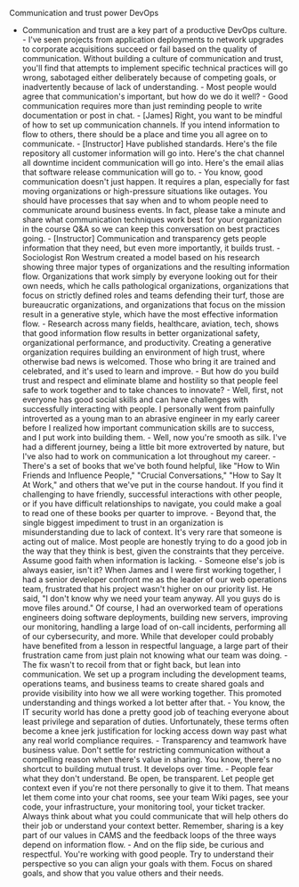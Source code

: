 Communication and trust power DevOps
- Communication and trust are a key part of a productive DevOps culture. - I've seen projects from application deployments to network upgrades to corporate acquisitions succeed or fail based on the quality of communication. Without building a culture of communication and trust, you'll find that attempts to implement specific technical practices will go wrong, sabotaged either deliberately because of competing goals, or inadvertently because of lack of understanding. - Most people would agree that communication's important, but how do we do it well? - Good communication requires more than just reminding people to write documentation or post in chat. - [James] Right, you want to be mindful of how to set up communication channels. If you intend information to flow to others, there should be a place and time you all agree on to communicate. - [Instructor] Have published standards. Here's the file repository all customer information will go into. Here's the chat channel all downtime incident communication will go into. Here's the email alias that software release communication will go to. - You know, good communication doesn't just happen. It requires a plan, especially for fast moving organizations or high-pressure situations like outages. You should have processes that say when and to whom people need to communicate around business events. In fact, please take a minute and share what communication techniques work best for your organization in the course Q&A so we can keep this conversation on best practices going. - [Instructor] Communication and transparency gets people information that they need, but even more importantly, it builds trust. - Sociologist Ron Westrum created a model based on his research showing three major types of organizations and the resulting information flow. Organizations that work simply by everyone looking out for their own needs, which he calls pathological organizations, organizations that focus on strictly defined roles and teams defending their turf, those are bureaucratic organizations, and organizations that focus on the mission result in a generative style, which have the most effective information flow. - Research across many fields, healthcare, aviation, tech, shows that good information flow results in better organizational safety, organizational performance, and productivity. Creating a generative organization requires building an environment of high trust, where otherwise bad news is welcomed. Those who bring it are trained and celebrated, and it's used to learn and improve. - But how do you build trust and respect and eliminate blame and hostility so that people feel safe to work together and to take chances to innovate? - Well, first, not everyone has good social skills and can have challenges with successfully interacting with people. I personally went from painfully introverted as a young man to an abrasive engineer in my early career before I realized how important communication skills are to success, and I put work into building them. - Well, now you're smooth as silk. I've had a different journey, being a little bit more extroverted by nature, but I've also had to work on communication a lot throughout my career. - There's a set of books that we've both found helpful, like "How to Win Friends and Influence People," "Crucial Conversations," "How to Say It At Work," and others that we've put in the course handout. If you find it challenging to have friendly, successful interactions with other people, or if you have difficult relationships to navigate, you could make a goal to read one of these books per quarter to improve. - Beyond that, the single biggest impediment to trust in an organization is misunderstanding due to lack of context. It's very rare that someone is acting out of malice. Most people are honestly trying to do a good job in the way that they think is best, given the constraints that they perceive. Assume good faith when information is lacking. - Someone else's job is always easier, isn't it? When James and I were first working together, I had a senior developer confront me as the leader of our web operations team, frustrated that his project wasn't higher on our priority list. He said, "I don't know why we need your team anyway. All you guys do is move files around." Of course, I had an overworked team of operations engineers doing software deployments, building new servers, improving our monitoring, handling a large load of on-call incidents, performing all of our cybersecurity, and more. While that developer could probably have benefited from a lesson in respectful language, a large part of their frustration came from just plain not knowing what our team was doing. - The fix wasn't to recoil from that or fight back, but lean into communication. We set up a program including the development teams, operations teams, and business teams to create shared goals and provide visibility into how we all were working together. This promoted understanding and things worked a lot better after that. - You know, the IT security world has done a pretty good job of teaching everyone about least privilege and separation of duties. Unfortunately, these terms often become a knee jerk justification for locking access down way past what any real world compliance requires. - Transparency and teamwork have business value. Don't settle for restricting communication without a compelling reason when there's value in sharing. You know, there's no shortcut to building mutual trust. It develops over time. - People fear what they don't understand. Be open, be transparent. Let people get context even if you're not there personally to give it to them. That means let them come into your chat rooms, see your team Wiki pages, see your code, your infrastructure, your monitoring tool, your ticket tracker. Always think about what you could communicate that will help others do their job or understand your context better. Remember, sharing is a key part of our values in CAMS and the feedback loops of the three ways depend on information flow. - And on the flip side, be curious and respectful. You're working with good people. Try to understand their perspective so you can align your goals with them. Focus on shared goals, and show that you value others and their needs.